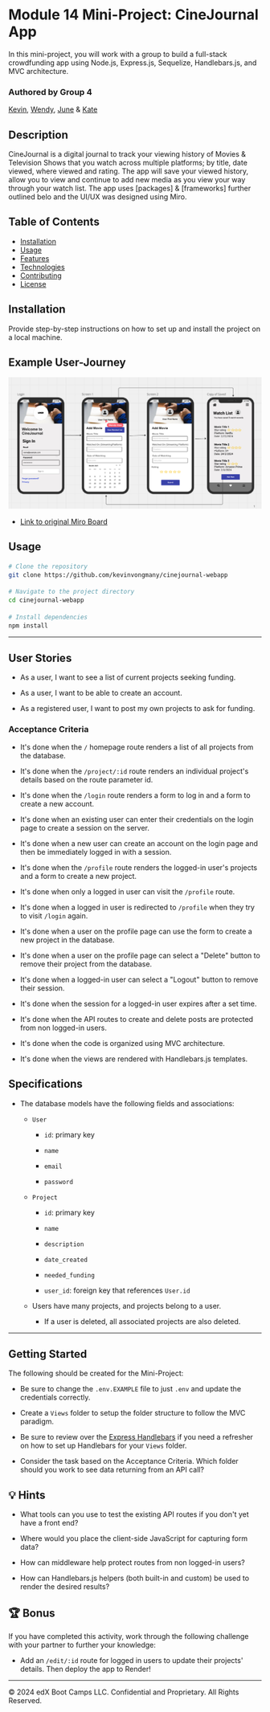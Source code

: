 # Module 14 Mini-Project: CineJournal App

In this mini-project, you will work with a group to build a full-stack crowdfunding app using Node.js, Express.js, Sequelize, Handlebars.js, and MVC architecture.

### Authored by Group 4 
[Kevin](https://github.com/kevinvongmany/), [Wendy](https://github.com/Wendyydxiao), [June](https://github.com/Lijujujune) & [Kate](https://github.com/KateHanSta17)

## Description

CineJournal is a digital journal to track your viewing history of Movies & Television Shows that you watch across multiple platforms; by title, date viewed, where viewed and rating.
The app will save your viewed history, allow you to view and continue to add new media as you view your way through your watch list. 
The app uses [packages] & [frameworks] further outlined belo and the UI/UX was designed using Miro.

## Table of Contents

- [Installation](#installation)
- [Usage](#usage)
- [Features](#features)
- [Technologies](#technologies)
- [Contributing](#contributing)
- [License](#license)

## Installation

Provide step-by-step instructions on how to set up and install the project on a local machine.

## Example User-Journey
![Early Concept and UI design](./assets/images/cinejournal%20example.jpg)
* [Link to original Miro Board](https://miro.com/app/board/uXjVKj-YzjQ=/)

## Usage

```bash
# Clone the repository
git clone https://github.com/kevinvongmany/cinejournal-webapp

# Navigate to the project directory
cd cinejournal-webapp

# Install dependencies
npm install
```

-----------------------------

## User Stories

* As a user, I want to see a list of current projects seeking funding.

* As a user, I want to be able to create an account.

* As a registered user, I want to post my own projects to ask for funding.

### Acceptance Criteria

* It's done when the `/` homepage route renders a list of all projects from the database.

* It's done when the `/project/:id` route renders an individual project's details based on the route parameter id.

* It's done when the `/login` route renders a form to log in and a form to create a new account.

* It's done when an existing user can enter their credentials on the login page to create a session on the server.

* It's done when a new user can create an account on the login page and then be immediately logged in with a session.

* It's done when the `/profile` route renders the logged-in user's projects and a form to create a new project.

* It's done when only a logged in user can visit the `/profile` route.

* It's done when a logged in user is redirected to `/profile` when they try to visit `/login` again.

* It's done when a user on the profile page can use the form to create a new project in the database.

* It's done when a user on the profile page can select a "Delete" button to remove their project from the database.

* It's done when a logged-in user can select a "Logout" button to remove their session.

* It's done when the session for a logged-in user expires after a set time.

* It's done when the API routes to create and delete posts are protected from non logged-in users.

* It's done when the code is organized using MVC architecture.

* It's done when the views are rendered with Handlebars.js templates.

## Specifications

* The database models have the following fields and associations:

  * `User`

    * `id`: primary key

    * `name`

    * `email`

    * `password`

  * `Project`

    * `id`: primary key

    * `name`

    * `description`

    * `date_created`

    * `needed_funding`

    * `user_id`: foreign key that references `User.id`

  * Users have many projects, and projects belong to a user.

    * If a user is deleted, all associated projects are also deleted.

---

## Getting Started

The following should be created for the Mini-Project:

* Be sure to change the `.env.EXAMPLE` file to just `.env` and update the credentials correctly. 

* Create a `Views` folder to setup the folder structure to follow the MVC paradigm.

* Be sure to review over the [Express Handlebars](https://www.npmjs.com/package/express-handlebars) if you need a refresher on how to set up Handlebars for your `Views` folder. 

* Consider the task based on the Acceptance Criteria. Which folder should you work to see data returning from an API call?

## 💡 Hints

* What tools can you use to test the existing API routes if you don't yet have a front end?

* Where would you place the client-side JavaScript for capturing form data?

* How can middleware help protect routes from non logged-in users?

* How can Handlebars.js helpers (both built-in and custom) be used to render the desired results?

## 🏆 Bonus

If you have completed this activity, work through the following challenge with your partner to further your knowledge:

* Add an `/edit/:id` route for logged in users to update their projects' details. Then deploy the app to Render!

---
© 2024 edX Boot Camps LLC. Confidential and Proprietary. All Rights Reserved.
